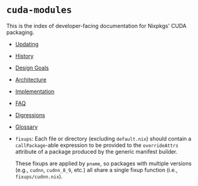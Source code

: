 # `cuda-modules`

This is the index of developer-facing documentation for Nixpkgs' CUDA packaging.

- [Updating](./doc/updating.md)
- [History](./doc/history.md)
- [Design Goals](./doc/design-goals.md)
- [Architecture](./doc/architecture.md)
- [Implementation](./doc/implementation.md)
- [FAQ](./doc/faq.md)
- [Digressions](./doc/digressions/README.md)
- [Glossary](./doc/glossary.md)

- `fixups`: Each file or directory (excluding `default.nix`) should contain a `callPackage`-able expression to be provided to the `overrideAttrs` attribute of a package produced by the generic manifest builder.

  These fixups are applied by `pname`, so packages with multiple versions (e.g., `cudnn`, `cudnn_8_9`, etc.) all share a single fixup function (i.e., `fixups/cudnn.nix`).
